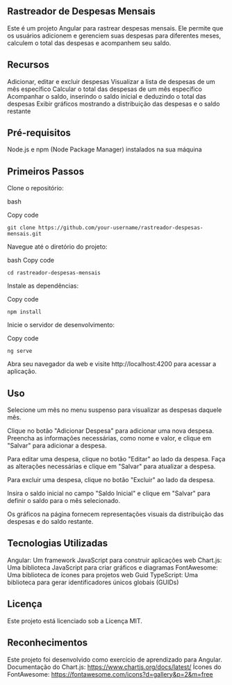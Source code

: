 ## Rastreador de Despesas Mensais
Este é um projeto Angular para rastrear despesas mensais. Ele permite que os usuários adicionem e gerenciem suas despesas para diferentes meses, calculem o total das despesas e acompanhem seu saldo.

## Recursos
Adicionar, editar e excluir despesas
Visualizar a lista de despesas de um mês específico
Calcular o total das despesas de um mês específico
Acompanhar o saldo, inserindo o saldo inicial e deduzindo o total das despesas
Exibir gráficos mostrando a distribuição das despesas e o saldo restante

## Pré-requisitos
Node.js e npm (Node Package Manager) instalados na sua máquina

## Primeiros Passos
 Clone o repositório:

bash

Copy code
```
git clone https://github.com/your-username/rastreador-despesas-mensais.git

```
Navegue até o diretório do projeto:

bash
Copy code
```
cd rastreador-despesas-mensais
```
Instale as dependências:

Copy code
```
npm install
``` 
Inicie o servidor de desenvolvimento:

Copy code
```
ng serve
```
Abra seu navegador da web e visite http://localhost:4200 para acessar a aplicação.

## Uso
Selecione um mês no menu suspenso para visualizar as despesas daquele mês.

Clique no botão "Adicionar Despesa" para adicionar uma nova despesa. Preencha as informações necessárias, como nome e valor, e clique em "Salvar" para adicionar a despesa.

Para editar uma despesa, clique no botão "Editar" ao lado da despesa. Faça as alterações necessárias e clique em "Salvar" para atualizar a despesa.

Para excluir uma despesa, clique no botão "Excluir" ao lado da despesa.

Insira o saldo inicial no campo "Saldo Inicial" e clique em "Salvar" para definir o saldo para o mês selecionado.

Os gráficos na página fornecem representações visuais da distribuição das despesas e do saldo restante.

## Tecnologias Utilizadas
Angular: Um framework JavaScript para construir aplicações web
Chart.js: Uma biblioteca JavaScript para criar gráficos e diagramas
FontAwesome: Uma biblioteca de ícones para projetos web
Guid TypeScript: Uma biblioteca para gerar identificadores únicos globais (GUIDs)
## Licença
Este projeto está licenciado sob a Licença MIT.

## Reconhecimentos
Este projeto foi desenvolvido como exercício de aprendizado para Angular.
Documentação do Chart.js: https://www.chartjs.org/docs/latest/
Ícones do FontAwesome: https://fontawesome.com/icons?d=gallery&p=2&m=free



